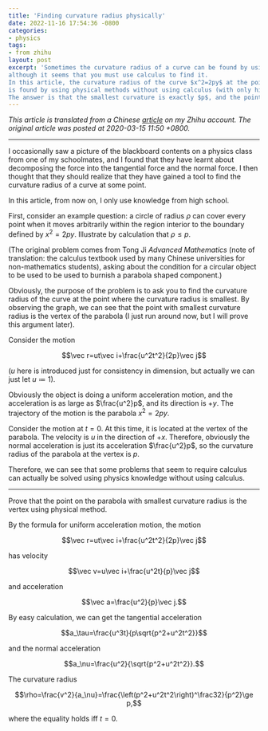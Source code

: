 ```yaml
---
title: 'Finding curvature radius physically'
date: 2022-11-16 17:54:36 -0800
categories:
- physics
tags:
- from zhihu
layout: post
excerpt: 'Sometimes the curvature radius of a curve can be found by using physical methods
although it seems that you must use calculus to find it.
In this article, the curvature radius of the curve $x^2=2py$ at the point where the curvature radius is smallest
is found by using physical methods without using calculus (with only high school knowledge).
The answer is that the smallest curvature is exactly $p$, and the point with smallest curvature is the vertex.'
---
```


*This article is translated from a
Chinese [article](https://zhuanlan.zhihu.com/p/113293049) on my Zhihu account.
The original article was posted at 2020-03-15 11:50 +0800.*

---

I occasionally saw a picture of the blackboard contents on a physics class from one of my schoolmates,
and I found that they have learnt about decomposing the force into the tangential force and the normal force.
I then thought that they should realize that they have gained a tool to find the curvature radius of a curve at some point.

In this article, from now on, I only use knowledge from high school.

First, consider an example question: a circle of radius $\rho$ can cover every point when it moves arbitrarily
within the region interior to the boundary defined by $x^2=2py$.
Illustrate by calculation that $\rho\le p$.

(The original problem comes from Tong Ji *Advanced Mathematics*
(note of translation: the calculus textbook used by many Chinese universities for non-mathematics students),
asking about the condition for a circular object to be used to be used to burnish a parabola shaped component.)

Obviously, the purpose of the problem is to ask you to find the curvature radius of the curve
at the point where the curvature radius is smallest.
By observing the graph, we can see that the point with smallest curvature radius is the vertex of the parabola
(I just run around now, but I will prove this argument later).

Consider the motion

$$\vec r=ut\vec i+\frac{u^2t^2}{2p}\vec j$$

($u$ here is introduced just for consistency in dimension, but actually we can just let $u\coloneqq1$).

Obviously the object is doing a uniform acceleration motion, and the acceleration is as large as $\frac{u^2}p$,
and its direction is $+y$.
The trajectory of the motion is the parabola $x^2=2py$.

Consider the motion at $t=0$.
At this time, it is located at the vertex of the parabola.
The velocity is $u$ in the direction of $+x$.
Therefore, obviously the normal acceleration is just its acceleration $\frac{u^2}p$,
so the curvature radius of the parabola at the vertex is $p$.

Therefore, we can see that some problems that seem to require calculus can actually be solved using physics knowledge
without using calculus.

---

Prove that the point on the parabola with smallest curvature radius is the vertex using physical method.

By the formula for uniform acceleration motion, the motion

$$\vec r=ut\vec i+\frac{u^2t^2}{2p}\vec j$$

has velocity

$$\vec v=u\vec i+\frac{u^2t}{p}\vec j$$

and acceleration

$$\vec a=\frac{u^2}{p}\vec j.$$

By easy calculation, we can get the tangential acceleration

$$a_\tau=\frac{u^3t}{p\sqrt{p^2+u^2t^2}}$$

and the normal acceleration

$$a_\nu=\frac{u^2}{\sqrt{p^2+u^2t^2}}.$$

The curvature radius

$$\rho=\frac{v^2}{a_\nu}=\frac{\left(p^2+u^2t^2\right)^\frac32}{p^2}\ge p,$$

where the equality holds iff $t=0$.

